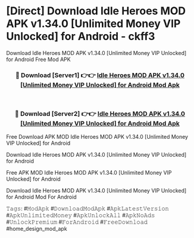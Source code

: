 # [Direct] Download Idle Heroes MOD APK v1.34.0 [Unlimited Money VIP Unlocked] for Android - ckff3
Download Idle Heroes MOD APK v1.34.0 [Unlimited Money VIP Unlocked] for Android Free Mod APK

<div align="center">
<h3>🔴 Download [Server1] 👉👉 <a href="https://apk-comot.site?title=Idle_Heroes_MOD_APK_v1.34.0_[Unlimited_Money_VIP_Unlocked]_for_Android">Idle Heroes MOD APK v1.34.0 [Unlimited Money VIP Unlocked] for Android Mod Apk</a></h3><br>

<h3>🔴 Download [Server2] 👉👉 <a href="https://apk-comot.site?title=Idle_Heroes_MOD_APK_v1.34.0_[Unlimited_Money_VIP_Unlocked]_for_Android">Idle Heroes MOD APK v1.34.0 [Unlimited Money VIP Unlocked] for Android Mod Apk</a></h3>
</div>


Free Download APK MOD Idle Heroes MOD APK v1.34.0 [Unlimited Money VIP Unlocked] for Android

Download Idle Heroes MOD APK v1.34.0 [Unlimited Money VIP Unlocked] for Android 

Free APK MOD Idle Heroes MOD APK v1.34.0 [Unlimited Money VIP Unlocked] for Android 

Download Idle Heroes MOD APK v1.34.0 [Unlimited Money VIP Unlocked] for Android Mod For Android

𝚃𝚊𝚐𝚜: #𝙼𝚘𝚍𝙰𝚙𝚔 #𝙳𝚘𝚠𝚗𝚕𝚘𝚊𝚍𝙼𝚘𝚍𝙰𝚙𝚔 #𝙰𝚙𝚔𝙻𝚊𝚝𝚎𝚜𝚝𝚅𝚎𝚛𝚜𝚒𝚘𝚗 #𝙰𝚙𝚔𝚄𝚗𝚕𝚒𝚖𝚒𝚝𝚎𝚍𝙼𝚘𝚗𝚎𝚢 #𝙰𝚙𝚔𝚄𝚗𝚕𝚘𝚌𝚔𝙰𝚕𝚕 #𝙰𝚙𝚔𝙽𝚘𝙰𝚍𝚜 #𝚄𝚗𝚕𝚘𝚌𝚔𝙿𝚛𝚎𝚖𝚒𝚞𝚖 #𝙵𝚘𝚛𝙰𝚗𝚍𝚛𝚘𝚒𝚍 #𝙵𝚛𝚎𝚎𝙳𝚘𝚠𝚗𝚕𝚘𝚊𝚍 #home_design_mod_apk